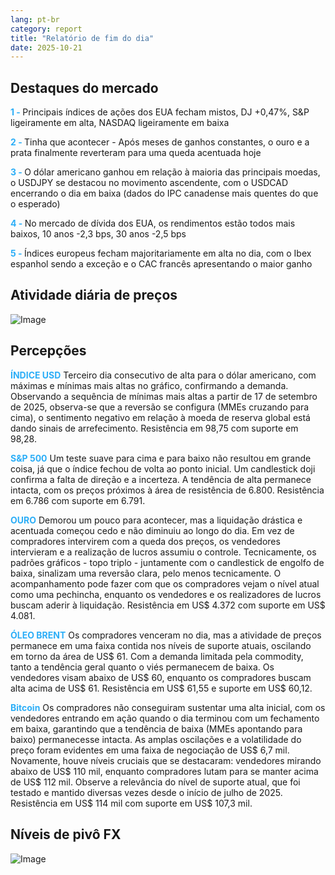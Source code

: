 ```yaml
---
lang: pt-br
category: report
title: "Relatório de fim do dia"
date: 2025-10-21
---
```



<h2>Destaques do mercado</h2>
<strong style="color: #2caef7;">1 - </strong> Principais índices de ações dos EUA fecham mistos, DJ +0,47%, S&P ligeiramente em alta, NASDAQ ligeiramente em baixa

<strong style="color: #2caef7;">2 - </strong> Tinha que acontecer - Após meses de ganhos constantes, o ouro e a prata finalmente reverteram para uma queda acentuada hoje

<strong style="color: #2caef7;">3 - </strong> O dólar americano ganhou em relação à maioria das principais moedas, o USDJPY se destacou no movimento ascendente, com o USDCAD encerrando o dia em baixa (dados do IPC canadense mais quentes do que o esperado)

<strong style="color: #2caef7;">4 - </strong> No mercado de dívida dos EUA, os rendimentos estão todos mais baixos, 10 anos -2,3 bps, 30 anos -2,5 bps

<strong style="color: #2caef7;">5 - </strong> Índices europeus fecham majoritariamente em alta no dia, com o Ibex espanhol sendo a exceção e o CAC francês apresentando o maior ganho



<h2>Atividade diária de preços</h2>
<img src="https://markleighedu.github.io/img/Oct-2025/21-Oct-2025/price.jpg" alt="Image"/>

<h2>Percepções</h2>
<strong style="color: #2caef7;">ÍNDICE USD</strong> Terceiro dia consecutivo de alta para o dólar americano, com máximas e mínimas mais altas no gráfico, confirmando a demanda. Observando a sequência de mínimas mais altas a partir de 17 de setembro de 2025, observa-se que a reversão se configura (MMEs cruzando para cima), o sentimento negativo em relação à moeda de reserva global está dando sinais de arrefecimento. Resistência em 98,75 com suporte em 98,28.

<strong style="color: #2caef7;">S&P 500</strong> Um teste suave para cima e para baixo não resultou em grande coisa, já que o índice fechou de volta ao ponto inicial. Um candlestick doji confirma a falta de direção e a incerteza. A tendência de alta permanece intacta, com os preços próximos à área de resistência de 6.800. Resistência em 6.786 com suporte em 6.791.

<strong style="color: #2caef7;">OURO</strong> Demorou um pouco para acontecer, mas a liquidação drástica e acentuada começou cedo e não diminuiu ao longo do dia. Em vez de compradores intervirem com a queda dos preços, os vendedores intervieram e a realização de lucros assumiu o controle. Tecnicamente, os padrões gráficos - topo triplo - juntamente com o candlestick de engolfo de baixa, sinalizam uma reversão clara, pelo menos tecnicamente. O acompanhamento pode fazer com que os compradores vejam o nível atual como uma pechincha, enquanto os vendedores e os realizadores de lucros buscam aderir à liquidação. Resistência em US$ 4.372 com suporte em US$ 4.081.

<strong style="color: #2caef7;">ÓLEO BRENT</strong> Os compradores venceram no dia, mas a atividade de preços permanece em uma faixa contida nos níveis de suporte atuais, oscilando em torno da área de US$ 61. Com a demanda limitada pela commodity, tanto a tendência geral quanto o viés permanecem de baixa. Os vendedores visam abaixo de US$ 60, enquanto os compradores buscam alta acima de US$ 61. Resistência em US$ 61,55 e suporte em US$ 60,12.

<strong style="color: #2caef7;">Bitcoin</strong> Os compradores não conseguiram sustentar uma alta inicial, com os vendedores entrando em ação quando o dia terminou com um fechamento em baixa, garantindo que a tendência de baixa (MMEs apontando para baixo) permanecesse intacta. As amplas oscilações e a volatilidade do preço foram evidentes em uma faixa de negociação de US$ 6,7 mil. Novamente, houve níveis cruciais que se destacaram: vendedores mirando abaixo de US$ 110 mil, enquanto compradores lutam para se manter acima de US$ 112 mil. Observe a relevância do nível de suporte atual, que foi testado e mantido diversas vezes desde o início de julho de 2025. Resistência em US$ 114 mil com suporte em US$ 107,3 mil.



<h2>Níveis de pivô FX</h2>
<img src="https://markleighedu.github.io/img/Oct-2025/21-Oct-2025/pivot.jpg" alt="Image"/>
